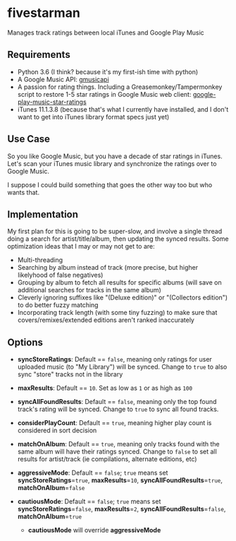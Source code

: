 # fivestarman
Manages track ratings between local iTunes and Google Play Music

## Requirements

* Python 3.6 (I think? because it's my first-ish time with python)
* A Google Music API: [gmusicapi](https://unofficial-google-music-api.readthedocs.io)
* A passion for rating things. Including a Greasemonkey/Tampermonkey script to restore 1-5 star ratings in Google Music web client: [google-play-music-star-ratings](https://github.com/Velenir/google-play-music-star-ratings)
* iTunes 11.1.3.8 (because that's what I currently have installed, and I don't want to get into iTunes library format specs just yet)

## Use Case

So you like Google Music, but you have a decade of star ratings in iTunes. Let's scan your iTunes music library and synchronize the ratings over to Google Music.

I suppose I could build something that goes the other way too but who wants that.

## Implementation

My first plan for this is going to be super-slow, and involve a single thread doing a search for artist/title/album, then updating the synced results. Some optimization ideas that I may or may not get to are:
* Multi-threading
* Searching by album instead of track (more precise, but higher likelyhood of false negatives)
* Grouping by album to fetch all results for specific albums (will save on additional searches for tracks in the same album)
* Cleverly ignoring suffixes like "(Deluxe edition)" or "(Collectors edition") to do better fuzzy matching
* Incorporating track length (with some tiny fuzzing) to make sure that covers/remixes/extended editions aren't ranked inaccurately

## Options

* **syncStoreRatings**: Default == `false`, meaning only ratings for user uploaded music (to "My Library") will be synced. Change to `true` to also sync "store" tracks not in the library
* **maxResults**: Default == `10`. Set as low as `1` or as high as `100`
* **syncAllFoundResults**: Default == `false`, meaning only the top found track's rating will be synced. Change to `true` to sync all found tracks.
* **considerPlayCount**: Default == `true`, meaning higher play count is considered in sort decision
* **matchOnAlbum**: Default == `true`, meaning only tracks found with the same album will have their ratings synced. Change to `false` to set all results for artist/track (ie compilations, alternate editions, etc)

* **aggressiveMode**: Default == `false`; `true` means set **syncStoreRatings**=`true`, **maxResults**=`10`, **syncAllFoundResults**=`true`, **matchOnAlbum**=`false`
* **cautiousMode**: Default == `false`; `true` means set **syncStoreRatings**=`false`, **maxResults**=`2`, **syncAllFoundResults**=`false`, **matchOnAlbum**=`true`
  * **cautiousMode** will override **aggressiveMode**
